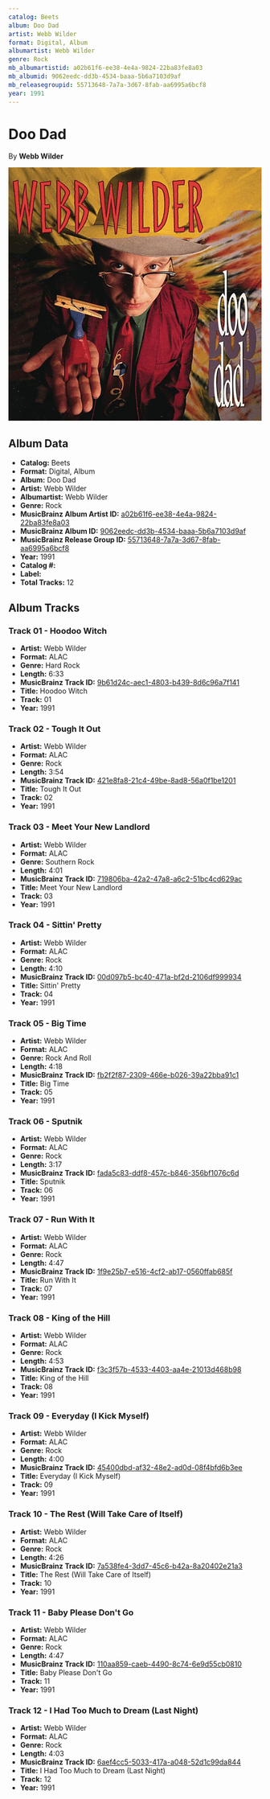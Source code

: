 ```yaml
---
catalog: Beets
album: Doo Dad
artist: Webb Wilder
format: Digital, Album
albumartist: Webb Wilder
genre: Rock
mb_albumartistid: a02b61f6-ee38-4e4a-9824-22ba83fe8a03
mb_albumid: 9062eedc-dd3b-4534-baaa-5b6a7103d9af
mb_releasegroupid: 55713648-7a7a-3d67-8fab-aa6995a6bcf8
year: 1991
---
```


# Doo Dad

By **Webb Wilder**

![](../../assets/beetscovers/Webb_Wilder-Doo_Dad.jpg)

## Album Data

- **Catalog:** Beets
- **Format:** Digital, Album
- **Album:** Doo Dad
- **Artist:** Webb Wilder
- **Albumartist:** Webb Wilder
- **Genre:** Rock
- **MusicBrainz Album Artist ID:** [a02b61f6-ee38-4e4a-9824-22ba83fe8a03](https://musicbrainz.org/artist/a02b61f6-ee38-4e4a-9824-22ba83fe8a03)
- **MusicBrainz Album ID:** [9062eedc-dd3b-4534-baaa-5b6a7103d9af](https://musicbrainz.org/release/9062eedc-dd3b-4534-baaa-5b6a7103d9af)
- **MusicBrainz Release Group ID:** [55713648-7a7a-3d67-8fab-aa6995a6bcf8](https://musicbrainz.org/release-group/55713648-7a7a-3d67-8fab-aa6995a6bcf8)
- **Year:** 1991
- **Catalog #:** 
- **Label:** 
- **Total Tracks:** 12

## Album Tracks

### Track 01 - Hoodoo Witch

- **Artist:** Webb Wilder
- **Format:** ALAC
- **Genre:** Hard Rock
- **Length:** 6:33
- **MusicBrainz Track ID:** [9b61d24c-aec1-4803-b439-8d6c96a7f141](https://musicbrainz.org/recording/9b61d24c-aec1-4803-b439-8d6c96a7f141)
- **Title:** Hoodoo Witch
- **Track:** 01
- **Year:** 1991

### Track 02 - Tough It Out

- **Artist:** Webb Wilder
- **Format:** ALAC
- **Genre:** Rock
- **Length:** 3:54
- **MusicBrainz Track ID:** [421e8fa8-21c4-49be-8ad8-56a0f1be1201](https://musicbrainz.org/recording/421e8fa8-21c4-49be-8ad8-56a0f1be1201)
- **Title:** Tough It Out
- **Track:** 02
- **Year:** 1991

### Track 03 - Meet Your New Landlord

- **Artist:** Webb Wilder
- **Format:** ALAC
- **Genre:** Southern Rock
- **Length:** 4:01
- **MusicBrainz Track ID:** [719806ba-42a2-47a8-a6c2-51bc4cd629ac](https://musicbrainz.org/recording/719806ba-42a2-47a8-a6c2-51bc4cd629ac)
- **Title:** Meet Your New Landlord
- **Track:** 03
- **Year:** 1991

### Track 04 - Sittin' Pretty

- **Artist:** Webb Wilder
- **Format:** ALAC
- **Genre:** Rock
- **Length:** 4:10
- **MusicBrainz Track ID:** [00d097b5-bc40-471a-bf2d-2106df999934](https://musicbrainz.org/recording/00d097b5-bc40-471a-bf2d-2106df999934)
- **Title:** Sittin' Pretty
- **Track:** 04
- **Year:** 1991

### Track 05 - Big Time

- **Artist:** Webb Wilder
- **Format:** ALAC
- **Genre:** Rock And Roll
- **Length:** 4:18
- **MusicBrainz Track ID:** [fb2f2f87-2309-466e-b026-39a22bba91c1](https://musicbrainz.org/recording/fb2f2f87-2309-466e-b026-39a22bba91c1)
- **Title:** Big Time
- **Track:** 05
- **Year:** 1991

### Track 06 - Sputnik

- **Artist:** Webb Wilder
- **Format:** ALAC
- **Genre:** Rock
- **Length:** 3:17
- **MusicBrainz Track ID:** [fada5c83-ddf8-457c-b846-356bf1076c6d](https://musicbrainz.org/recording/fada5c83-ddf8-457c-b846-356bf1076c6d)
- **Title:** Sputnik
- **Track:** 06
- **Year:** 1991

### Track 07 - Run With It

- **Artist:** Webb Wilder
- **Format:** ALAC
- **Genre:** Rock
- **Length:** 4:47
- **MusicBrainz Track ID:** [1f9e25b7-e516-4cf2-ab17-0560ffab685f](https://musicbrainz.org/recording/1f9e25b7-e516-4cf2-ab17-0560ffab685f)
- **Title:** Run With It
- **Track:** 07
- **Year:** 1991

### Track 08 - King of the Hill

- **Artist:** Webb Wilder
- **Format:** ALAC
- **Genre:** Rock
- **Length:** 4:53
- **MusicBrainz Track ID:** [f3c3f57b-4533-4403-aa4e-21013d468b98](https://musicbrainz.org/recording/f3c3f57b-4533-4403-aa4e-21013d468b98)
- **Title:** King of the Hill
- **Track:** 08
- **Year:** 1991

### Track 09 - Everyday (I Kick Myself)

- **Artist:** Webb Wilder
- **Format:** ALAC
- **Genre:** Rock
- **Length:** 4:00
- **MusicBrainz Track ID:** [45400dbd-af32-48e2-ad0d-08f4bfd6b3ee](https://musicbrainz.org/recording/45400dbd-af32-48e2-ad0d-08f4bfd6b3ee)
- **Title:** Everyday (I Kick Myself)
- **Track:** 09
- **Year:** 1991

### Track 10 - The Rest (Will Take Care of Itself)

- **Artist:** Webb Wilder
- **Format:** ALAC
- **Genre:** Rock
- **Length:** 4:26
- **MusicBrainz Track ID:** [7a538fe4-3dd7-45c6-b42a-8a20402e21a3](https://musicbrainz.org/recording/7a538fe4-3dd7-45c6-b42a-8a20402e21a3)
- **Title:** The Rest (Will Take Care of Itself)
- **Track:** 10
- **Year:** 1991

### Track 11 - Baby Please Don't Go

- **Artist:** Webb Wilder
- **Format:** ALAC
- **Genre:** Rock
- **Length:** 4:47
- **MusicBrainz Track ID:** [110aa859-caeb-4490-8c74-6e9d55cb0810](https://musicbrainz.org/recording/110aa859-caeb-4490-8c74-6e9d55cb0810)
- **Title:** Baby Please Don't Go
- **Track:** 11
- **Year:** 1991

### Track 12 - I Had Too Much to Dream (Last Night)

- **Artist:** Webb Wilder
- **Format:** ALAC
- **Genre:** Rock
- **Length:** 4:03
- **MusicBrainz Track ID:** [6aef4cc5-5033-417a-a048-52d1c99da844](https://musicbrainz.org/recording/6aef4cc5-5033-417a-a048-52d1c99da844)
- **Title:** I Had Too Much to Dream (Last Night)
- **Track:** 12
- **Year:** 1991

